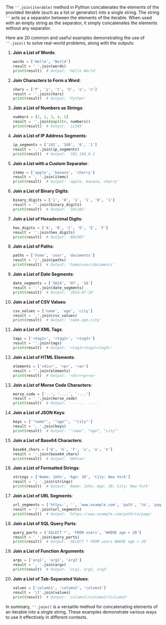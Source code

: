 The `''.join(iterable)` method in Python concatenates the elements of the provided iterable (such as a list or generator) into a single string. The string `''` acts as a separator between the elements of the iterable. When used with an empty string as the separator, it simply concatenates the elements without any separator.

Here are 20 common and useful examples demonstrating the use of `''.join()` to solve real-world problems, along with the outputs:

1. **Join a List of Words**:
   ```python
   words = ['Hello', 'World']
   result = ' '.join(words)
   print(result)  # Output: 'Hello World'
   ```

2. **Join Characters to Form a Word**:
   ```python
   chars = ['P', 'y', 't', 'h', 'o', 'n']
   result = ''.join(chars)
   print(result)  # Output: 'Python'
   ```

3. **Join a List of Numbers as Strings**:
   ```python
   numbers = [1, 2, 3, 4, 5]
   result = ''.join(map(str, numbers))
   print(result)  # Output: '12345'
   ```

4. **Join a List of IP Address Segments**:
   ```python
   ip_segments = ['192', '168', '0', '1']
   result = '.'.join(ip_segments)
   print(result)  # Output: '192.168.0.1'
   ```

5. **Join a List with a Custom Separator**:
   ```python
   items = ['apple', 'banana', 'cherry']
   result = ', '.join(items)
   print(result)  # Output: 'apple, banana, cherry'
   ```

6. **Join a List of Binary Digits**:
   ```python
   binary_digits = ['1', '0', '1', '1', '0', '1']
   result = ''.join(binary_digits)
   print(result)  # Output: '101101'
   ```

7. **Join a List of Hexadecimal Digits**:
   ```python
   hex_digits = ['A', 'B', 'C', 'D', 'E', 'F']
   result = ''.join(hex_digits)
   print(result)  # Output: 'ABCDEF'
   ```

8. **Join a List of Paths**:
   ```python
   paths = ['home', 'user', 'documents']
   result = '/'.join(paths)
   print(result)  # Output: 'home/user/documents'
   ```

9. **Join a List of Date Segments**:
   ```python
   date_segments = ['2024', '07', '16']
   result = '-'.join(date_segments)
   print(result)  # Output: '2024-07-16'
   ```

10. **Join a List of CSV Values**:
    ```python
    csv_values = ['name', 'age', 'city']
    result = ','.join(csv_values)
    print(result)  # Output: 'name,age,city'
    ```

11. **Join a List of XML Tags**:
    ```python
    tags = ['<tag1>', '<tag2>', '<tag3>']
    result = ''.join(tags)
    print(result)  # Output: '<tag1><tag2><tag3>'
    ```

12. **Join a List of HTML Elements**:
    ```python
    elements = ['<div>', '<p>', '<a>']
    result = ''.join(elements)
    print(result)  # Output: '<div><p><a>'
    ```

13. **Join a List of Morse Code Characters**:
    ```python
    morse_code = ['.-', '-...', '-.-.']
    result = ' '.join(morse_code)
    print(result)  # Output: '.- -... -.-.'
    ```

14. **Join a List of JSON Keys**:
    ```python
    keys = ['"name"', '"age"', '"city"']
    result = ', '.join(keys)
    print(result)  # Output: '"name", "age", "city"'
    ```

15. **Join a List of Base64 Characters**:
    ```python
    base64_chars = ['Q', 'm', 'F', 'u', 'a', 'e']
    result = ''.join(base64_chars)
    print(result)  # Output: 'QmFuan'
    ```

16. **Join a List of Formatted Strings**:
    ```python
    strings = ['Name: John', 'Age: 30', 'City: New York']
    result = '; '.join(strings)
    print(result)  # Output: 'Name: John; Age: 30; City: New York'
    ```

17. **Join a List of URL Segments**:
    ```python
    url_segments = ['https:', '', 'www.example.com', 'path', 'to', 'page']
    result = '/'.join(url_segments)
    print(result)  # Output: 'https://www.example.com/path/to/page'
    ```

18. **Join a List of SQL Query Parts**:
    ```python
    query_parts = ['SELECT *', 'FROM users', 'WHERE age > 20']
    result = ' '.join(query_parts)
    print(result)  # Output: 'SELECT * FROM users WHERE age > 20'
    ```

19. **Join a List of Function Arguments**:
    ```python
    args = ['arg1', 'arg2', 'arg3']
    result = ', '.join(args)
    print(result)  # Output: 'arg1, arg2, arg3'
    ```

20. **Join a List of Tab-Separated Values**:
    ```python
    values = ['column1', 'column2', 'column3']
    result = '\t'.join(values)
    print(result)  # Output: 'column1\tcolumn2\tcolumn3'
    ```

In summary, `''.join()` is a versatile method for concatenating elements of an iterable into a single string. These examples demonstrate various ways to use it effectively in different contexts.
